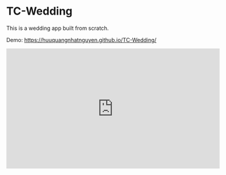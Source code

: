 # TC-Wedding

This is a wedding app built from scratch. 

Demo: https://huuquangnhatnguyen.github.io/TC-Wedding/

<iframe width="560" height="315" src="https://www.youtube.com/embed/n2CV6f0vFr4?si=FRoWNjqu1Nqr_AVC" title="YouTube video player" frameborder="0" allow="accelerometer; autoplay; clipboard-write; encrypted-media; gyroscope; picture-in-picture; web-share" referrerpolicy="strict-origin-when-cross-origin" allowfullscreen></iframe>
